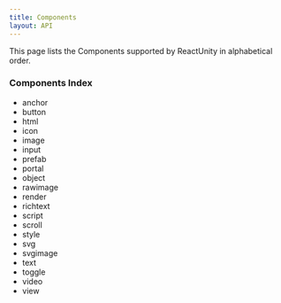 ```yaml
---
title: Components
layout: API
---
```


This page lists the Components supported by ReactUnity in alphabetical order.

### Components Index

- anchor
- button
- html
- icon
- image
- input
- prefab
- portal
- object
- rawimage
- render
- richtext
- script
- scroll
- style
- svg
- svgimage
- text
- toggle
- video
- view
